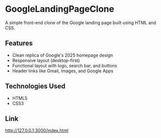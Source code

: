 # GoogleLandingPageClone

A simple front-end clone of the Google landing page built using HTML and CSS.

## Features

- Clean replica of Google's 2025 homepage design
- Responsive layout (desktop-first)
- Functional layout with logo, search bar, and buttons
- Header links like Gmail, Images, and Google Apps

## Technologies Used

- HTML5
- CSS3


## Link
http://127.0.0.1:3000/index.html 
